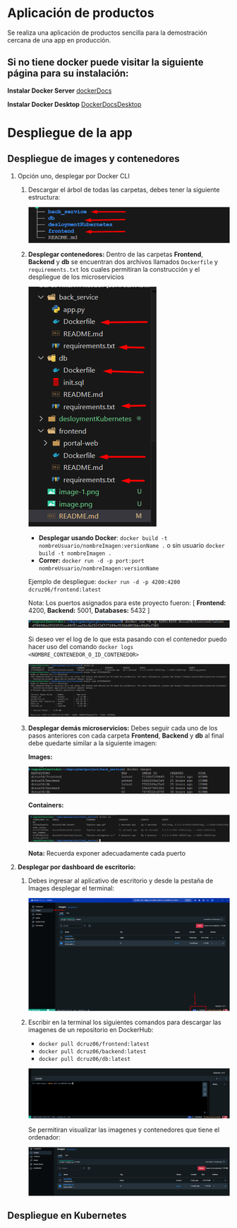 # Aplicación de productos
Se realiza una aplicación de productos sencilla para la demostración cercana de una app en producción.

 Si no tiene docker puede visitar la siguiente página para su instalación:
--
**Instalar Docker Server**  [dockerDocs](https://docs.docker.com/engine/install/)

**Instalar Docker Desktop** [DockerDocsDesktop](https://docs.docker.com/desktop/)

# Despliegue de la app

 Despliegue de images y contenedores
--
1. Opción uno, desplegar por Docker CLI
    1. Descargar el árbol de todas las carpetas, debes tener la siguiente estructura:
    
        ![alt text](image.png)

    2. **Desplegar contenedores:** Dentro de las carpetas **Frontend**, **Backend** y **db** se encuentran dos archivos llamados ```Dockerfile``` y ```requirements.txt``` los cuales permitiran la construcción y el despliegue de los microservicios
    
        ![alt text](image-2.png)

        * **Desplegar usando Docker**: ```docker build -t nombreUsuario/nombreImagen:versionName .``` o sin usuario ```docker build -t nombreImagen .```
        * **Correr:** ```docker run -d -p port:port nombreUsuario/nombreImagen:versionName```

        Ejemplo de despliegue: ```docker run -d -p 4200:4200 dcruz06/frontend:latest```

        Nota: Los puertos asignados para este proyecto fueron: [
             **Frontend:** 4200,
             **Backend:**  5001,
             **Databases:** 5432
        ]
        
        ![alt text](image-3.png)
        
        Si deseo ver el log de lo que esta pasando con el contenedor puedo hacer uso del comando ```docker logs <NOMBRE_CONTENEDOR_O_ID_CONTENEDOR>```

        ![alt text](image-4.png)

    3. **Desplegar demás microservicios:**
        Debes seguir cada uno de los pasos anteriores con cada carpeta **Frontend**, **Backend** y **db** al final debe quedarte similar a la siguiente imagen:
        
        **Images:**

        ![alt text](image-6.png)

        **Containers:**

        ![alt text](image-5.png)

        **Nota:** Recuerda exponer adecuadamente cada puerto

2. **Desplegar por dashboard de escritorio:**
    1. Debes ingresar al aplicativo de escritorio y desde la pestaña de Images desplegar el terminal:
    
        ![alt text](image-7.png)    

    2. Escribir en la terminal los siguientes comandos para descargar las imagenes de un repositorio en DockerHub:

        * ```docker pull dcruz06/frontend:latest```
        * ```docker pull dcruz06/backend:latest```
        * ```docker pull dcruz06/db:latest```

        ![alt text](image-8.png)

        Se permitiran visualizar las imagenes y contenedores que tiene el ordenador:
        
        ![alt text](image-9.png)

 Despliegue en Kubernetes
--
